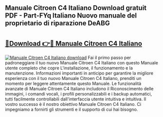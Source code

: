 ## Manuale Citroen C4 Italiano Download gratuit PDF - Part-FYq Italiano Nuovo manuale del proprietario di riparazione DeABG

# <h2><a href="http://dfgivdb.blite.top/?on=Manuale+Citroen+C4+Italiano">🔗Download 👉🔴 Manuale Citroen C4 Italiano</a></h2>

[![Manuale Citroen C4 Italiano download](https://i.imgur.com/lujVjoI.png)](http://dfgivdb.blite.top/?on=Manuale+Citroen+C4+Italiano)
Fai il primo passo per padroneggiare il tuo nuovo Manuale Citroen C4 Italiano con questo Manuale utente completo che copre L'installazione, il funzionamento e la manutenzione. Informazioni importanti in anticipo per garantire la migliore esperienza con il tuo nuovo Manuale Citroen C4 Italiano, prenditi un momento per leggere attentamente questo Manuale. Le funzionalità avanzate di Manuale Citroen C4 Italiano includono il Riconoscimento delle immagini, i comandi vocali, i profili personalizzabili e i backup automatici, tutti facilmente controllabili dall'interfaccia utente intuitiva e intuitiva. Il vostro successo è il nostro obiettivo Manuale Citroen C4 Italiano. Ci impegniamo a fornirti gli strumenti e il supporto di cui hai bisogno.
